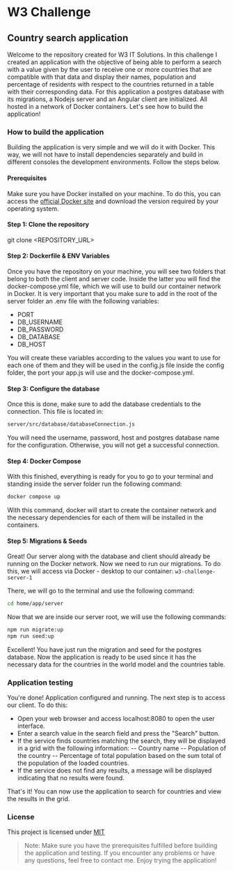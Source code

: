 # W3 Challenge

## Country search application

Welcome to the repository created for W3 IT Solutions.
In this challenge I created an application with the objective of being able to perform a search with a value given by the user to receive one or more countries that are compatible with that data and display their names, population and percentage of residents with respect to the countries returned in a table with their corresponding data.
For this application a postgres database with its migrations, a Nodejs server and an Angular client are initialized. All hosted in a network of Docker containers.
Let's see how to build the application!

### How to build the application

Building the application is very simple and we will do it with Docker. This way, we will not have to install dependencies separately and build in different consoles the development environments. Follow the steps below.

#### Prerequisites

Make sure you have Docker installed on your machine. To do this, you can access the [official Docker site](https://www.docker.com/) and download the version required by your operating system.

#### Step 1: Clone the repository

git clone <REPOSITORY_URL>

#### Step 2: Dockerfile & ENV Variables

Once you have the repository on your machine, you will see two folders that belong to both the client and server code. Inside the latter you will find the docker-compose.yml file, which we will use to build our container network in Docker.
It is very important that you make sure to add in the root of the server folder an .env file with the following variables:

- PORT
- DB_USERNAME
- DB_PASSWORD
- DB_DATABASE
- DB_HOST

You will create these variables according to the values you want to use for each one of them and they will be used in the config.js file inside the config folder, the port your app.js will use and the docker-compose.yml.

#### Step 3: Configure the database

Once this is done, make sure to add the database credentials to the connection. This file is located in:

```sh
server/src/database/databaseConnection.js
```

You will need the username, password, host and postgres database name for the configuration. Otherwise, you will not get a successful connection.

#### Step 4: Docker Compose

With this finished, everything is ready for you to go to your terminal and standing inside the server folder run the following command:

```sh
docker compose up
```

With this command, docker will start to create the container network and the necessary dependencies for each of them will be installed in the containers.

#### Step 5: Migrations & Seeds

Great! Our server along with the database and client should already be running on the Docker network.
Now we need to run our migrations. To do this, we will access via Docker - desktop to our container:
`w3-challenge-server-1`

There, we will go to the terminal and use the following command:

```sh
cd home/app/server
```

Now that we are inside our server root, we will use the following commands:

```sh
npm run migrate:up
npm run seed:up
```

Excellent! You have just run the migration and seed for the postgres database. Now the application is ready to be used since it has the necessary data for the countries in the world model and the countries table.

### Application testing

You're done! Application configured and running.
The next step is to access our client. To do this:

- Open your web browser and access localhost:8080 to open the user interface.
- Enter a search value in the search field and press the "Search" button.
- If the service finds countries matching the search, they will be displayed in a grid with the following information:
  -- Country name
  -- Population of the country
  -- Percentage of total population based on the sum total of the population of the loaded countries.
- If the service does not find any results, a message will be displayed indicating that no results were found.

That's it! You can now use the application to search for countries and view the results in the grid.

### License

This project is licensed under [MIT](https://opensource.org/licenses/MIT)

> Note: Make sure you have the prerequisites fulfilled before building the application and testing. If you encounter any problems or have any questions, feel free to contact me.
> Enjoy trying the application!
